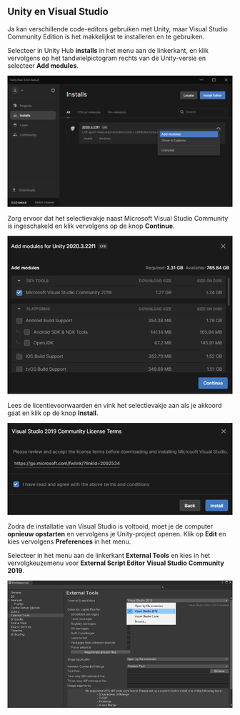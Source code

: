 ## Unity en Visual Studio

Ja kan verschillende code-editors gebruiken met Unity, maar Visual Studio Community Edition is het makkelijkst te installeren en te gebruiken.

Selecteer in Unity Hub **installs** in het menu aan de linkerkant, en klik vervolgens op het tandwielpictogram rechts van de Unity-versie en selecteer **Add modules**.

![Unity Hub wordt weergegeven met opties geselecteerd.](images/unity-add-modules.png)

Zorg ervoor dat het selectievakje naast Microsoft Visual Studio Community is ingeschakeld en klik vervolgens op de knop **Continue**.

![Unity Hub met een vinkje naast Visual Studio.](images/unity-install-vs.png)

Lees de licentievoorwaarden en vink het selectievakje aan als je akkoord gaat en klik op de knop **Install**.

![Licentieovereenkomst gecontroleerd voor Visual Studio.](images/unity-vs-license.png)

Zodra de installatie van Visual Studio is voltooid, moet je de computer **opnieuw opstarten** en vervolgens je Unity-project openen. Klik op **Edit** en kies vervolgens **Preferences** in het menu.

Selecteer in het menu aan de linkerkant **External Tools** en kies in het vervolgkeuzemenu voor **External Script Editor** **Visual Studio Community 2019**.

![Preferences menu met Visual Studio gekozen als script editor.](images/unity-editor-select.png)


